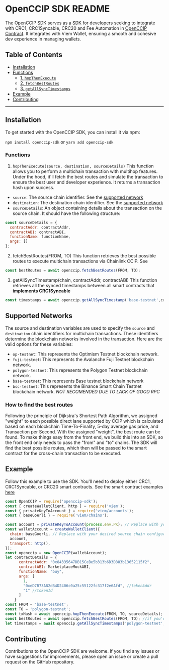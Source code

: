 # OpenCCIP SDK README

The OpenCCIP SDK serves as a SDK for developers seeking to integrate with CRC1, CRC1Syncable, CRC20 and Fee Automation in [OpenCCIP Contract](https://github.com/Nava-Labs/openccip-contracts/tree/main#crc1--crc20). It integrates with Viem Wallet, ensuring a smooth and cohesive dev experience in managing wallets.

## Table of Contents

- [Installation](#installation)
- [Functions](#functions)
  - [1. `hopThenExecute`](#1-hopthenexecute)
  - [2. `fetchBestRoutes`](#2-fetchBestRoutes)
  - [3. `getAllSyncTimestamps`](#3-getAllSyncTimetamps)
- [Example](#example)
- [Contributing](#contributing)

---

## Installation

To get started with the OpenCCIP SDK, you can install it via npm:

`
npm install openccip-sdk
`
or
`yarn add openccip-sdk
`

### Functions
1. ```hopThenExecute(source, destination, sourceDetails)```
This function allows you to perform a multichain transaction with multihop features. Under the hood, it'll fetch the best routes and simulate the transaction to ensure the best user and developer experience. It returns a transaction hash upon success.
  - `source`: The source chain identifier. See the [supported network](#supported-networks)
  - `destination`: The destination chain identifier. See the [supported network](#supported-networks)
  - `sourceDetails`: An object containing details about the transaction on the source chain. It should have the following structure:
```javascript
const sourceDetails = {
  contractAddr: contractAddr,
  contractABI: contractABI,
  functionName: functionName,
  args: []
};
```

2. fetchBestRoutes(FROM, TO)
This function retrieves the best possible routes to execute multichain transactions via Chainlink CCIP. See 
```javascript
const bestRoutes = await openccip.fetchBestRoutes(FROM, TO);
```

3. getAllSyncTimestamp(chain, contractAddr, contractABI)
This function retrieves all the synced timestamps between all smart contracts that **implements CRC1Syncable**
```javascript
const timestamps = await openccip.getAllSyncTimestamp('base-testnet',crc1SyncableAddr, CRC1SyncableABI );
```

## Supported Networks
The source and destination variables are used to specify the `source` and `destination` chain identifiers for multichain transactions. These identifiers determine the blockchain networks involved in the transaction. Here are the valid options for these variables:

- `op-testnet`: This represents the Optimism Testnet blockchain network.
- `fuji-testnet`: This represents the Avalanche Fuji Testnet blockchain network.
- `polygon-testnet`: This represents the Polygon Testnet blockchain network.
- `base-testnet`: This represents Base testnet blockchain network 
- `bsc-testnet`: This represents the Binance Smart Chain Testnet blockchain network. *NOT RECOMENDED DUE TO LACK OF GOOD RPC*

### How to find the best routes
Following the principle of Dijkstra's Shortest Path Algorithm, we assigned "weight" to each possible direct lane supported by CCIP which is calculated based on each blockchain Time-To-Finality, 5-day average gas price, and Transaction per Second.
With the assigned "weight", the best route can be found. To make things easy from the front end, we build this into an SDK, so the front end only needs to pass the "from" and "to" chains. The SDK will find the best possible routes, which then will be passed to the smart contract for the cross-chain transaction to be executed.


## Example
Follow this example to use the SDK. You'll need to deploy either CRC1, CRC1Syncable, or CRC20 smart contracts. See the smart contract examples [here](https://github.com/Nava-Labs/openccip-contracts/tree/main/src/examples)

```javascript
const OpenCCIP = require('openccip-sdk');
const { createWalletClient, http } = require('viem');
const { privateKeyToAccount } = require('viem/accounts');
const { baseGoerli } = require('viem/chains');

const account = privateKeyToAccount(process.env.PK); // Replace with your private key
const walletAccount = createWalletClient({
  chain: baseGoerli, // Replace with your desired source chain configuration
  account,
  transport: http(),
});
const openccip = new OpenCCIP(walletAccount);
let contractDetails = {
      contractAddr: "0x84335647DB15CeBe5b313b6D3D883b13652115f2",
      contractABI: MarketplaceMockABI,
      functionName: "buy",
      args: [
        1,
        "0xeD7B73A82dB4D2406c0a25c55122fc317f2e6Afd", //tokenAddr
        "1" //tokenId
      ]
    }
const FROM = 'base-testnet';
const TO = 'polygon-testnet';
const txHash = await openccip.hopThenExecute(FROM, TO, sourceDetails);
const bestRoutes = await openccip.fetchBestRoutes(FROM, TO); //if you'd like to know the best routes
let timestamps = await openccip.getAllSyncTimestamps('polygon-testnet', crc1SyncableAddr, CRC1SyncableABI ); // make sure it is a Syncable contract
```

## Contributing
Contributions to the OpenCCIP SDK are welcome. If you find any issues or have suggestions for improvements, please open an issue or create a pull request on the GitHub repository.

